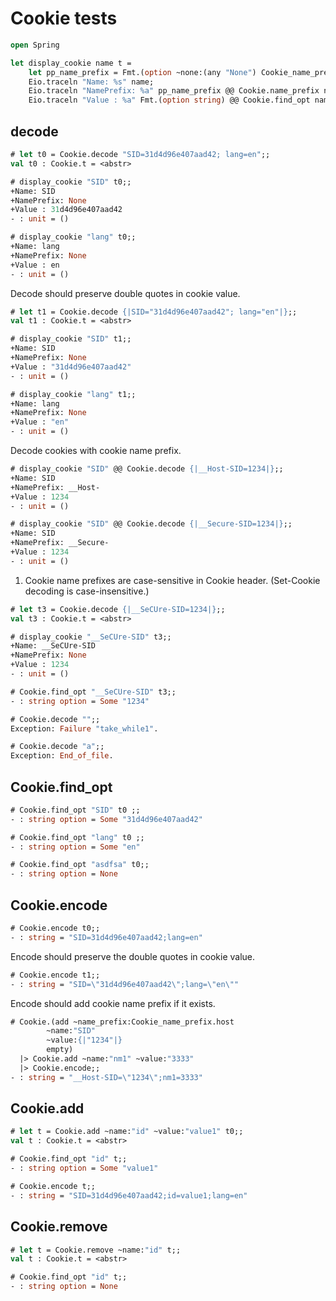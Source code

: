 # Cookie tests

```ocaml
open Spring
```

```ocaml
let display_cookie name t =
    let pp_name_prefix = Fmt.(option ~none:(any "None") Cookie_name_prefix.pp) in
    Eio.traceln "Name: %s" name;
    Eio.traceln "NamePrefix: %a" pp_name_prefix @@ Cookie.name_prefix name t;
    Eio.traceln "Value : %a" Fmt.(option string) @@ Cookie.find_opt name t
```

## decode 

```ocaml
# let t0 = Cookie.decode "SID=31d4d96e407aad42; lang=en";;
val t0 : Cookie.t = <abstr>

# display_cookie "SID" t0;;
+Name: SID
+NamePrefix: None
+Value : 31d4d96e407aad42
- : unit = ()

# display_cookie "lang" t0;;
+Name: lang
+NamePrefix: None
+Value : en
- : unit = ()
```

Decode should preserve double quotes in cookie value.

```ocaml
# let t1 = Cookie.decode {|SID="31d4d96e407aad42"; lang="en"|};;
val t1 : Cookie.t = <abstr>

# display_cookie "SID" t1;;
+Name: SID
+NamePrefix: None
+Value : "31d4d96e407aad42"
- : unit = ()

# display_cookie "lang" t1;;
+Name: lang
+NamePrefix: None
+Value : "en"
- : unit = ()
```

Decode cookies with cookie name prefix.

```ocaml
# display_cookie "SID" @@ Cookie.decode {|__Host-SID=1234|};;
+Name: SID
+NamePrefix: __Host-
+Value : 1234
- : unit = ()

# display_cookie "SID" @@ Cookie.decode {|__Secure-SID=1234|};;
+Name: SID
+NamePrefix: __Secure-
+Value : 1234
- : unit = ()
```

1. Cookie name prefixes are case-sensitive in Cookie header. (Set-Cookie decoding is case-insensitive.)

```ocaml
# let t3 = Cookie.decode {|__SeCUre-SID=1234|};;
val t3 : Cookie.t = <abstr>

# display_cookie "__SeCUre-SID" t3;;
+Name: __SeCUre-SID
+NamePrefix: None
+Value : 1234
- : unit = ()

# Cookie.find_opt "__SeCUre-SID" t3;;
- : string option = Some "1234"
```

```ocaml
# Cookie.decode "";; 
Exception: Failure "take_while1".

# Cookie.decode "a";; 
Exception: End_of_file.
```

## Cookie.find_opt

```ocaml
# Cookie.find_opt "SID" t0 ;;
- : string option = Some "31d4d96e407aad42"

# Cookie.find_opt "lang" t0 ;;
- : string option = Some "en"

# Cookie.find_opt "asdfsa" t0;;
- : string option = None
```

## Cookie.encode

```ocaml
# Cookie.encode t0;;
- : string = "SID=31d4d96e407aad42;lang=en"
```

Encode should preserve the double quotes in cookie value.

```ocaml
# Cookie.encode t1;;
- : string = "SID=\"31d4d96e407aad42\";lang=\"en\""
```

Encode should add cookie name prefix if it exists.

```ocaml
# Cookie.(add ~name_prefix:Cookie_name_prefix.host 
        ~name:"SID" 
        ~value:{|"1234"|} 
        empty)
  |> Cookie.add ~name:"nm1" ~value:"3333"
  |> Cookie.encode;;
- : string = "__Host-SID=\"1234\";nm1=3333"
```

## Cookie.add

```ocaml
# let t = Cookie.add ~name:"id" ~value:"value1" t0;;
val t : Cookie.t = <abstr>

# Cookie.find_opt "id" t;;
- : string option = Some "value1"

# Cookie.encode t;;
- : string = "SID=31d4d96e407aad42;id=value1;lang=en"
```

## Cookie.remove

```ocaml
# let t = Cookie.remove ~name:"id" t;;
val t : Cookie.t = <abstr>

# Cookie.find_opt "id" t;; 
- : string option = None
```
